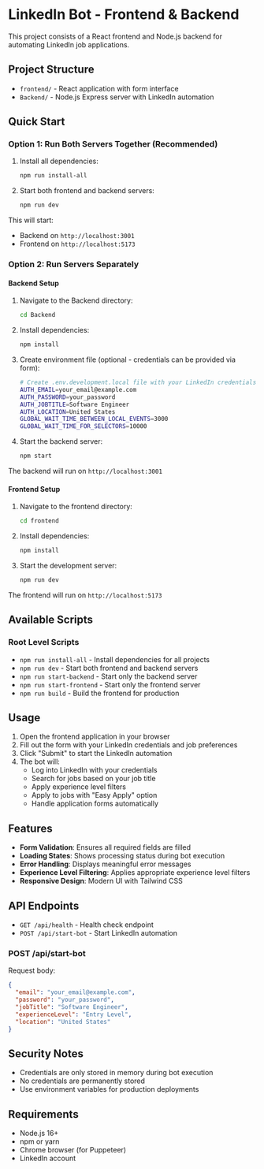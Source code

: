 # LinkedIn Bot - Frontend & Backend

This project consists of a React frontend and Node.js backend for automating LinkedIn job applications.

## Project Structure

- `frontend/` - React application with form interface
- `Backend/` - Node.js Express server with LinkedIn automation

## Quick Start

### Option 1: Run Both Servers Together (Recommended)

1. Install all dependencies:
   ```bash
   npm run install-all
   ```

2. Start both frontend and backend servers:
   ```bash
   npm run dev
   ```

This will start:
- Backend on `http://localhost:3001`
- Frontend on `http://localhost:5173`

### Option 2: Run Servers Separately

#### Backend Setup

1. Navigate to the Backend directory:
   ```bash
   cd Backend
   ```

2. Install dependencies:
   ```bash
   npm install
   ```

3. Create environment file (optional - credentials can be provided via form):
   ```bash
   # Create .env.development.local file with your LinkedIn credentials
   AUTH_EMAIL=your_email@example.com
   AUTH_PASSWORD=your_password
   AUTH_JOBTITLE=Software Engineer
   AUTH_LOCATION=United States
   GLOBAL_WAIT_TIME_BETWEEN_LOCAL_EVENTS=3000
   GLOBAL_WAIT_TIME_FOR_SELECTORS=10000
   ```

4. Start the backend server:
   ```bash
   npm start
   ```

The backend will run on `http://localhost:3001`

#### Frontend Setup

1. Navigate to the frontend directory:
   ```bash
   cd frontend
   ```

2. Install dependencies:
   ```bash
   npm install
   ```

3. Start the development server:
   ```bash
   npm run dev
   ```

The frontend will run on `http://localhost:5173`

## Available Scripts

### Root Level Scripts
- `npm run install-all` - Install dependencies for all projects
- `npm run dev` - Start both frontend and backend servers
- `npm run start-backend` - Start only the backend server
- `npm run start-frontend` - Start only the frontend server
- `npm run build` - Build the frontend for production

## Usage

1. Open the frontend application in your browser
2. Fill out the form with your LinkedIn credentials and job preferences
3. Click "Submit" to start the LinkedIn automation
4. The bot will:
   - Log into LinkedIn with your credentials
   - Search for jobs based on your job title
   - Apply experience level filters
   - Apply to jobs with "Easy Apply" option
   - Handle application forms automatically

## Features

- **Form Validation**: Ensures all required fields are filled
- **Loading States**: Shows processing status during bot execution
- **Error Handling**: Displays meaningful error messages
- **Experience Level Filtering**: Applies appropriate experience level filters
- **Responsive Design**: Modern UI with Tailwind CSS

## API Endpoints

- `GET /api/health` - Health check endpoint
- `POST /api/start-bot` - Start LinkedIn automation

### POST /api/start-bot

Request body:
```json
{
  "email": "your_email@example.com",
  "password": "your_password",
  "jobTitle": "Software Engineer",
  "experienceLevel": "Entry Level",
  "location": "United States"
}
```

## Security Notes

- Credentials are only stored in memory during bot execution
- No credentials are permanently stored
- Use environment variables for production deployments

## Requirements

- Node.js 16+
- npm or yarn
- Chrome browser (for Puppeteer)
- LinkedIn account 
